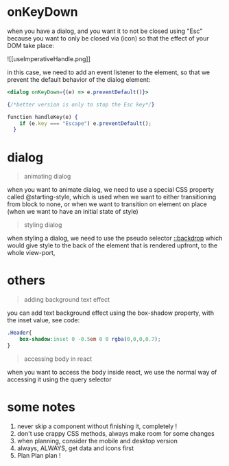 # onKeyDown

when you have a dialog, and you want it to not be closed using "Esc" because you want to only be closed via (icon) so that the effect of your DOM take place:

![[useImperativeHandle.png]]

in this case, we need to add an event listener to the element, so that we prevent the default behavior of the dialog element:

```jsx
<dialog onKeyDown={(e) => e.preventDefault()}>

{/*better version is only to stop the Esc key*/}

function handleKey(e) {
    if (e.key === "Escape") e.preventDefault();
  }
```

# dialog

> animating dialog

when you want to animate dialog, we need to use a special CSS property called @starting-style, which is used when we want to either transitioning from block to none, or when we want to transition on element on place (when we want to have an initial state of style)

> styling dialog

when styling a dialog, we need to use the pseudo selector [::backdrop](https://developer.mozilla.org/en-US/docs/Web/CSS/::backdrop)  which would give style to the back of the element that is rendered upfront,  to the whole view-port,  

# others

> adding background text effect

you can add text background effect using the box-shadow property, with the inset value, see code:

```CSS
.Header{
	box-shadow:inset 0 -0.5em 0 0 rgba(0,0,0,0.7);
}
```

> accessing body in react

when you want to access the body inside react, we use the normal way of accessing it using the query selector 

# some notes

1. never skip a component without finishing it, completely !
2. don't use crappy CSS methods, always make room for some changes 
3. when planning, consider the mobile and desktop version
4. always, ALWAYS, get data and icons first
5. Plan Plan plan !